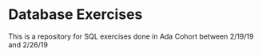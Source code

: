 # Database Exercises

This is a repository for SQL exercises done in Ada Cohort between 2/19/19 and 2/26/19